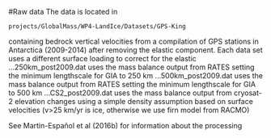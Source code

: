 #Raw data
The data is located in 

```
projects/GlobalMass/WP4-LandIce/Datasets/GPS-King
```
containing bedrock vertical velocities from a compilation of GPS stations in Antarctica (2009-2014) after removing the elastic component. Each data set uses a different surface loading to correct for the elastic
...250km_post2009.dat uses the mass balance output from RATES setting the minimum lengthscale for GIA to 250 km 
...500km_post2009.dat uses the mass balance output from RATES setting the minimum lengthscale for GIA to 500 km
...CS2_post2009.dat uses the mass balance output from cryosat-2 elevation changes using a simple density assumption based on surface velocities (v>25 km/yr is ice, otherwise we use firn model from RACMO)

See Martin-Español et al (2016b) for information about the processing
